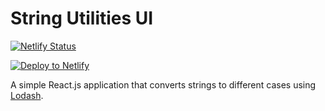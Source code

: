 # String Utilities UI

[![Netlify Status](https://api.netlify.com/api/v1/badges/ef79dc1e-6710-42c4-ad48-f1d7d1db48b7/deploy-status)](https://app.netlify.com/sites/neverendingqs-string-utils/deploys)

[![Deploy to Netlify](https://www.netlify.com/img/deploy/button.svg)](https://app.netlify.com/start/deploy?repository=https://github.com/neverendingqs/string-utils-ui)

A simple React.js application that converts strings to different cases using [Lodash](https://lodash.com/).
